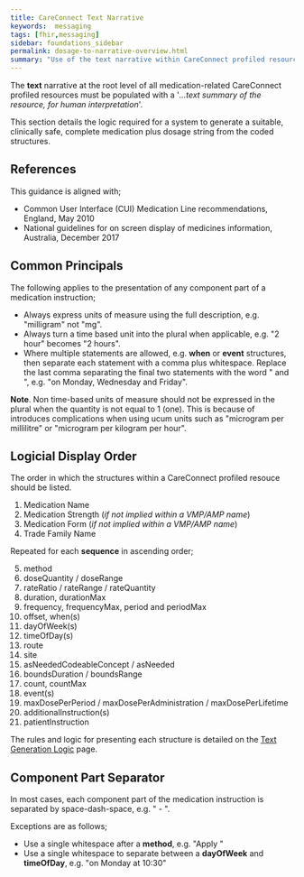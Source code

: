 ```yaml
---
title: CareConnect Text Narrative
keywords:  messaging
tags: [fhir,messaging]
sidebar: foundations_sidebar
permalink: dosage-to-narrative-overview.html
summary: "Use of the text narrative within CareConnect profiled resources"
---
```



The **text** narrative at the root level of all medication-related CareConnect profiled resources must be populated with a '*...text summary of the resource, for human interpretation*'.

This section details the logic required for a system to generate a suitable, clinically safe, complete medication plus dosage string from the coded structures.

## References ##

This guidance is aligned with;
* Common User Interface (CUI) Medication Line recommendations, England, May 2010
* National guidelines for on screen display of medicines information, Australia, December 2017

## Common Principals ##

The following applies to the presentation of any component part of a medication instruction;
* Always express units of measure using the full description, e.g. "milligram" not "mg".
* Always turn a time based unit into the plural when applicable, e.g. "2 hour" becomes "2 hours".
* Where multiple statements are allowed, e.g. **when** or **event** structures, then separate each statement with a comma plus whitespace. Replace the last comma separating the final two statements with the word " and ", e.g. "on Monday, Wednesday and Friday".

**Note**. Non time-based units of measure should not be expressed in the plural when the quantity is not equal to 1 (one). This is because of introduces complications when using ucum units such as "microgram per millilitre" or "microgram per kilogram per hour".

## Logicial Display Order ##

The order in which the structures within a CareConnect profiled resouce should be listed.

1. Medication Name
2. Medication Strength (*if not implied within a VMP/AMP name*)
3. Medication Form (*if not implied within a VMP/AMP name*)
4. Trade Family Name

Repeated for each **sequence** in ascending order;

5. method
6. doseQuantity / doseRange
7. rateRatio / rateRange / rateQuantity
8. duration, durationMax
9. frequency, frequencyMax, period and periodMax
10. offset, when(s)
11. dayOfWeek(s)
12. timeOfDay(s)
13. route
14. site
15. asNeededCodeableConcept / asNeeded
16. boundsDuration / boundsRange
17. count, countMax
18. event(s)
19. maxDosePerPeriod / maxDosePerAdministration / maxDosePerLifetime
20. additionalInstruction(s)
21. patientInstruction

The rules and logic for presenting each structure is detailed on the [Text Generation Logic](dosage-to-narrative-logic.html "Text Generation Logic") page.

## Component Part Separator ##

In most cases, each component part of the medication instruction is separated by space-dash-space, e.g. " - ".

Exceptions are as follows;
* Use a single whitespace after a **method**, e.g. "Apply "
* Use a single whitespace to separate between a **dayOfWeek** and **timeOfDay**, e.g. "on Monday at 10:30"